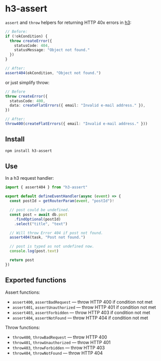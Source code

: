 # h3-assert

`assert` and `throw` helpers for returning HTTP 40x errors in [h3](https://h3.unjs.io/):

```ts
// Before:
if (!okCondition) {
  throw createError({
    statusCode: 404,
    statusMessage: "Object not found."
  })
}

// After:
assert404(okCondition, "Object not found.")
```

or just simplify throw:

```ts
// Before
throw createError({
  statusCode: 400,
  data: createFlatErrors({ email: "Invalid e-mail address." }),
})

// After:
throw400(createFlatErrors({ email: "Invalid e-mail address." }))
```

## Install

```sh
npm install h3-assert
```

## Use

In a h3 request handler:

```ts
import { assert404 } from "h3-assert"

export default defineEventHandler(async (event) => {
  const postId = getRouterParam(event, "postId")!

  // post could be undefined.
  const post = await db.post
    .findOptional(postId)
    .select("title", "text")

  // Will throw Error 404 if post not found.
  assert404(task, "Post not found.")

  // post is typed as not undefined now.
  console.log(post.text)

  return post
})
```

## Exported functions

Assert functions:

- `assert400`, `assertBadRequest` — throw HTTP 400 if condition not met
- `assert401`, `assertUnauthorized` — throw HTTP 401 if condition not met
- `assert403`, `assertForbidden` — throw HTTP 403 if condition not met
- `assert404`, `assertNotFound` — throw HTTP 404 if condition not met

Throw functions:

- `throw400`, `throwBadRequest` — throw HTTP 400
- `throw401`, `throwUnauthorized` — throw HTTP 401
- `throw403`, `throwForbidden` — throw HTTP 403
- `throw404`, `throwNotFound` — throw HTTP 404

